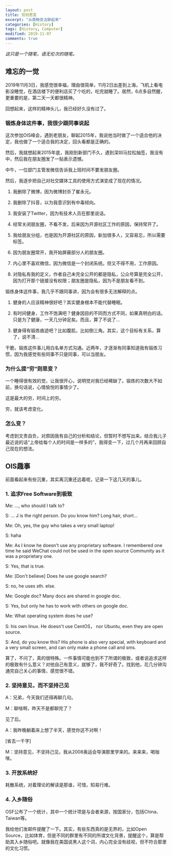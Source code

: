 ```yaml
---
layout: post
title: 穷则思变
excerpt: "从商鞅变法聊起来"
categories: [History]
tags: [History, Computer]
modified: 2019-11-07
comments: true
---
```


*这只是一个随笔，语无伦次的随笔。*

## 难忘的一觉

2019年11月3日，我感觉很幸福，理由很简单，11月2日出差到上海，飞机上看电影没睡觉，在酒店楼下的便利店买了个吃的，吃完就睡了。居然，6点多自然醒，更重要的是，第二天一天都很精神。

回想起来，这样的精神头儿，我已经好久没有过了。

### 锻炼身体这件事，我很少跟同事说起

这次参加OIS峰会，遇到老朋友，聊起2015年，我说他当时做了一个适合他的决定，我也做了一个适合我的决定，回头看都是正确的。

然后，我就想起来2015年底，我刚到新部门不久，遇到深圳马拉松抽签，我没有中，然后我在朋友圈发了一贴表示遗憾。

中午，一位部门主管发微信告诉我上班时间不要发朋友圈。

然后，我逐步把自己对社交媒体工具的使用方式演变成了现在的情况。

1. 我删除了微博，因为微博封杀了崔永元。

1. 我删除了抖音，以为我意识到有中毒倾向。

1. 我安装了Twitter，因为有技术人员在那里说话。

1. 经常关闭朋友圈，不看不发，后来因为开源社区工作的原因，保持常开了。

1. 我给朋友分组，也是因为开源社区的原因，新加很多人，又容易忘，所以需要标签。

1. 因为朋友圈常开，我开始屏蔽部分人的朋友圈。

1. 内心里不喜欢微信，因为微信是一个封闭系统。但又不得不用，工作原因。

1. 对隐私有我的定义，作者自己未完全公开的都是隐私，公众号算是完全公开，因为打开那个链接没有权限；朋友圈是隐私，因为不是朋友看不到。

锻炼身体这件事，我几乎不跟同事讲，因为会有很多无法解释的点。

1. 健身的人应该精神很好吧？其实健身根本不能代替睡眠。

1. 有时间健身，工作不饱满吧？健身因目的不同而方式不同，如果真明白的话。只是为了健康，一天几分钟足矣。而且，算了不说了...

1. 健身得有锻炼痕迹吧？比如腹肌，比如倒三角。其实，这个目标有关系，算了，说不清...

干脆，锻炼这件事儿用白名单方式沟通。近两年，才逐渐有同事知道我有锻炼习惯，因为我感觉有些同事不只是同事，可以当朋友。

### 为什么提“穷”则思变？

一个睡得很有效的觉，让我很开心，说明觉对我已经稀缺了。锻炼的次数大不如前，换句话说，心情愉悦的事情少了。

这是最大的穷，时间上的穷。

穷，就该考虑变化。

### 怎么变？

考虑到文责自负，对原因我有自己的分析和结论，但暂时不想写出来。结合我儿子最近说的话“上帝给每个人的时间是一样多的”，我得变一下，过几个月再来回顾自己现在的想法。

## OIS趣事

前面看起来有些沉重，其实离沉重还远着呢，记录一下这几天的事儿。

### 1. 追求Free Software到极致

Me: ..., who should I talk to?

S: ... J is the right person. Do you know him? Long hair, short...

Me: Oh, yes, the guy who takes a very small laptop!

S: haha

Me: As I know he doesn't use any proprietary software. I remembered one time he said WeChat could not be used in the open source Community as it was a proprietary one.

S: Yes, that is true.

Me: [Don't believe] Does he use google search?

S: no, he uses sth. else.

Me: Google doc? Many docs are shared in google doc.

S: Yes, but only he has to work with others on google doc.

Me: What operating system does he use?

S: his own linux. He doesn't use CentOS， nor Ubuntu, even they are open source.

S: And, do you know this? His phone is also very special, with keyboard and a very small screen, and can only make a phone call and sms.

算了，不问了，真的很特殊。一件事情可能也到不了所谓的极致，或者说追求这样的极致有什么意义？对他自己有意义，就够了，我不好奇了。找到他，花几分钟沟通完自己关心的事情，感觉很不错。

### 2. 坚持意见，而不坚持己见

A：兄弟，今天我们还得再聊几句。

M：聊啥啊，昨天不是都聊完了？

见了后。

A：我昨晚躺着床上想了半天，感觉你这不对啊！

[省去一千字]

M：坚持意见，不坚持己见，我从2008奥运会导演那里学来的。来来来，喝咖啡。

### 3. 开放系统好

耗散系统，对着理论的解读是那谁，可惜，知易行难。

### 4. 入乡随俗

OSF公布了一个统计，其中一个统计项是与会者来源，按国家分，包括China、Taiwan等。

我给他们发邮件提醒了一下。其实，有些东西真的是无界的，比如Open Source，比如体育，但是不同的群里有不同的所谓文化背景，提醒这个，算是帮助其入乡随俗吧。就像我在美国说黑人这个词，内心完全没有歧视，但不符合那里的文化习惯。
